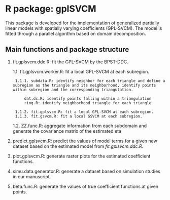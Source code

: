 # R package: gplSVCM

This package is developed for the implementation of generalized partially linear models with spatially varying coefficients (GPL-SVCM). The model is fitted through a parallel algorithm based on domain decomposition.

## Main functions and package structure

1. fit.gplsvcm.ddc.R: fit the GPL-SVCM by the BPST-DDC.

	1.1. fit.gplsvcm.worker.R: fit a local GPL-SVCM at each subregion.

		1.1.1. subdata.R: identify neighbor for each triangle and define a subregion as the triangle and its neighborhood, identify points within subregion and the corresponding triangulation.
		
			dat.dc.R: identify points falling within a triangulation
			ring.R: identify neighborhood triangle for each triangle

		1.1.2. fit.gplsvcm.R: fit a local GPL-SVCM at each subregion.
		1.1.3. fit.gsvcm.R: fit a local GSVCM at each subregion.

 
	1.2. ZZ.func.R: aggregate information from each subdomain and generate the covariance matrix of the estimated eta

2. predict.gplsvcm.R: predict the values of model terms for a given new dataset based on the estimated model from *fit.gplsvcm.ddc.R*.  

3. plot.gplsvcm.R: generate raster plots for the estimated coefficient functions. 

4. simu.data.generator.R: generate a dataset based on simulation studies in our manuscript.

5. beta.func.R: generate the values of true coefficient functions at given points. 